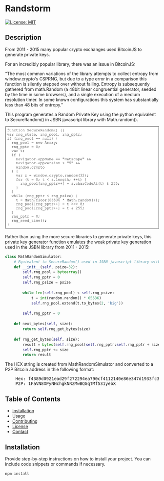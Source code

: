 # Randstorm

[![License: MIT](https://img.shields.io/badge/License-MIT-yellow.svg)](https://opensource.org/licenses/MIT)

## Description
From 2011 - 2015 many popular crypto exchanges used BitcoinJS to generate private keys. 

For an incredibly popular library, there was an issue in BitcoinJS:

“The most common variations of the library attempts to collect entropy
from window.crypto's CSPRNG, but due to a type error in a comparison
this function is silently stepped over without failing. Entropy is
subsequently gathered from math.Random (a 48bit linear congruential
generator, seeded by the time in some browsers), and a single
execution of a medium resolution timer. In some known configurations
this system has substantially less than 48 bits of entropy.”

This program generates a Random Private Key using the python equivalent to SecureRandom() in JSBN javascript library with Math.random(). 

![Project Image](SecureRandom.png)

Rather than using the more secure libraries to generate private keys, this private key generator function emulates the weak private key generation used in the JSBN library from 2011 - 2015:

```python
class MathRandomSimulator:
    # Equivalent to SecureRandom() used in JSBN javascript library with Math.random()
    def __init__(self, psize=32):
        self.rng_pool = bytearray()
        self.rng_pptr = 0
        self.rng_psize = psize
        
        while len(self.rng_pool) < self.rng_psize:
            t = int(random.random() * 65536) 
            self.rng_pool.extend(t.to_bytes(2, 'big'))

        self.rng_pptr = 0

    def next_bytes(self, size):
        return self.rng_get_bytes(size)

    def rng_get_bytes(self, size):
        result = bytes(self.rng_pool[self.rng_pptr:self.rng_pptr + size])
        self.rng_pptr += size
        return result
```

The HEX string is created from MathRandomSimulator and converted to a P2P Bitcoin address in thie following format:



<pre>
    Hex: f4389d0921ead29f272294ea790cf4112140e86e347d1933fc302373fb451bdc
    P2P: 1FaVN8XPyNHchgkNRZMwBQGqTMf531yebX
</pre>

## Table of Contents

- [Installation](#installation)
- [Usage](#usage)
- [Contributing](#contributing)
- [License](#license)
- [Contact](#contact)

## Installation

Provide step-by-step instructions on how to install your project. You can include code snippets or commands if necessary.

```bash
npm install
